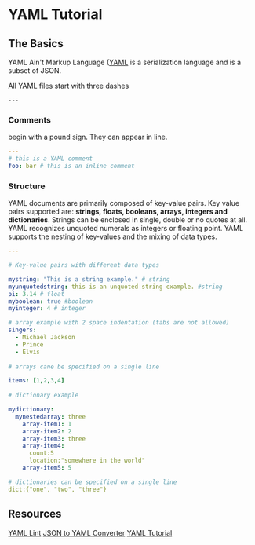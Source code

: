 # YAML Tutorial

## The Basics

YAML Ain't Markup Language ([YAML](http://yaml.org) is a serialization language and is a subset of JSON. 

All YAML files start with three dashes 

```
--- 
```

### Comments 

begin with a pound sign. They can appear in line. 

``` yaml
---
# this is a YAML comment
foo: bar # this is an inline comment
```
### Structure

YAML documents are primarily composed of key-value pairs. Key value pairs supported are: **strings, floats, booleans, arrays, integers and dictionaries**. Strings can be enclosed in single, double or no quotes at all. YAML recognizes unquoted numerals as integers or floating point. YAML supports the nesting of key-values and the mixing of data types.

```yaml
--- 

# Key-value pairs with different data types

mystring: "This is a string example." # string
myunquotedstring: this is an unquoted string example. #string
pi: 3.14 # float 
myboolean: true #boolean
myinteger: 4 # integer

# array example with 2 space indentation (tabs are not allowed)
singers:
  - Michael Jackson
  - Prince
  - Elvis
  
# arrays cane be specified on a single line

items: [1,2,3,4]
  
# dictionary example 

mydictionary:
  mynestedarray: three
    array-item1: 1
    array-item2: 2
    array-item3: three
    array-item4:
      count:5
      location:"somewhere in the world"
    array-item5: 5

# dictionaries can be specified on a single line
dict:{"one", "two", "three"}


```


## Resources
[YAML Lint](http://www.yamllint.com/)
[JSON to YAML Converter](https://www.json2yaml.com/)
[YAML Tutorial](https://rollout.io/blog/yaml-tutorial-everything-you-need-get-started/)




